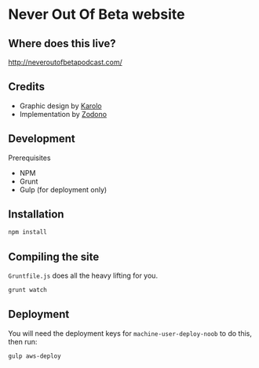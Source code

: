 Never Out Of Beta website
==

Where does this live?
--

http://neveroutofbetapodcast.com/

Credits
--

* Graphic design by [Karolo](https://karolo.com/)
* Implementation by [Zodono](http://zodono.co/)

Development
--

Prerequisites

* NPM
* Grunt
* Gulp (for deployment only)

Installation
--

```bash
npm install
```

Compiling the site
--

`Gruntfile.js` does all the heavy lifting for you.

```bash
grunt watch
```

Deployment
--

You will need the deployment keys for `machine-user-deploy-noob` to do this, then run:

```bash
gulp aws-deploy
```

